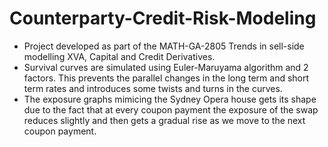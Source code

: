 # Counterparty-Credit-Risk-Modeling
* Project developed as part of the MATH-GA-2805 Trends in sell-side modelling XVA, Capital and Credit Derivatives. 
* Survival curves are simulated using Euler-Maruyama algorithm and 2 factors. This prevents the parallel changes in the long term and short term rates and introduces some twists and turns in the curves.
* The exposure graphs mimicing the Sydney Opera house gets its shape due to the fact that at every coupon payment the exposure of the swap reduces slightly and then gets a gradual rise as we move to the next coupon payment. 
